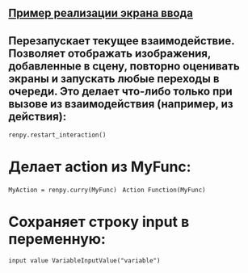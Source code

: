 
## [Пример реализации экрана ввода](https://www.reddit.com/r/RenPy/comments/ga3i4b/custom_input_screen/?utm_medium=android_app&utm_source=share)
  

## Перезапускает текущее взаимодействие. Позволяет отображать изображения, добавленные в сцену, повторно оценивать экраны и запускать любые переходы в очереди. Это делает что-либо только при вызове из взаимодействия (например, из действия):
```renpy.restart_interaction() ```
  
# Делает action из MyFunc:
  ```MyAction = renpy.curry(MyFunc) ```
  ```Action Function(MyFunc)```
  
# Сохраняет строку input в переменную:
  ```input value VariableInputValue("variable")```
